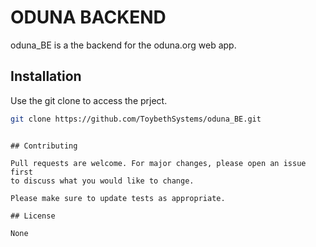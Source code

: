# ODUNA BACKEND

oduna_BE is a the backend for the oduna.org web app.

## Installation

Use the git clone to access the prject.

```bash
git clone https://github.com/ToybethSystems/oduna_BE.git

```


```

## Contributing

Pull requests are welcome. For major changes, please open an issue first
to discuss what you would like to change.

Please make sure to update tests as appropriate.

## License

None